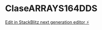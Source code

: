 # ClaseARRAYS164DDS

[Edit in StackBlitz next generation editor ⚡️](https://stackblitz.com/~/github.com/Facudlf/ClaseARRAYS164DDS)